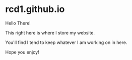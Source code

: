 # rcd1.github.io
Hello There!

This right here is where I store my website.

You'll find I tend to keep whatever I am working on in here.

Hope you enjoy!
